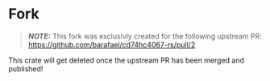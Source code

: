 # Fork

> **_NOTE:_**  This fork was exclusivly created for the following upstream PR:
https://github.com/barafael/cd74hc4067-rs/pull/2

This crate will get deleted once the upstream PR has been merged and published!
